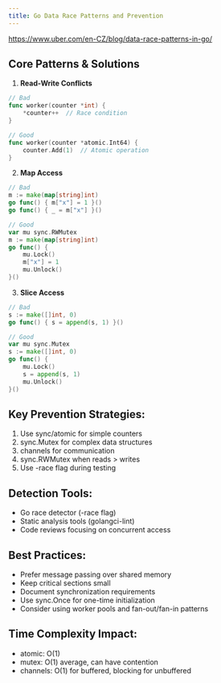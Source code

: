 ```yaml
---
title: Go Data Race Patterns and Prevention
---
```


<https://www.uber.com/en-CZ/blog/data-race-patterns-in-go/>

## Core Patterns & Solutions

1. **Read-Write Conflicts**
```go
// Bad
func worker(counter *int) {
    *counter++  // Race condition
}

// Good
func worker(counter *atomic.Int64) {
    counter.Add(1)  // Atomic operation
}
```


2. **Map Access**
```go
// Bad
m := make(map[string]int)
go func() { m["x"] = 1 }()
go func() { _ = m["x"] }()

// Good
var mu sync.RWMutex
m := make(map[string]int)
go func() {
    mu.Lock()
    m["x"] = 1
    mu.Unlock()
}()
```

3. **Slice Access**
```go
// Bad
s := make([]int, 0)
go func() { s = append(s, 1) }()

// Good
var mu sync.Mutex
s := make([]int, 0)
go func() {
    mu.Lock()
    s = append(s, 1) 
    mu.Unlock()
}()
```

## Key Prevention Strategies:

1. Use sync/atomic for simple counters
2. sync.Mutex for complex data structures
3. channels for communication
4. sync.RWMutex when reads > writes
5. Use -race flag during testing

## Detection Tools:
- Go race detector (-race flag)
- Static analysis tools (golangci-lint)
- Code reviews focusing on concurrent access

## Best Practices:
- Prefer message passing over shared memory
- Keep critical sections small
- Document synchronization requirements
- Use sync.Once for one-time initialization
- Consider using worker pools and fan-out/fan-in patterns

## Time Complexity Impact:
- atomic: O(1)
- mutex: O(1) average, can have contention
- channels: O(1) for buffered, blocking for unbuffered